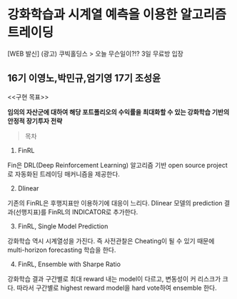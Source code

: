# 강화학습과 시계열 예측을 이용한 알고리즘 트레이딩
[WEB 발신] (광고) 쿠빅홀딩스 > 오늘 무슨일이?!? 3일 무료방 입장
## 16기 이영노,박민규,엄기영  17기 조성윤

<<구현 목표>>

**임의의 자산군에 대하여 해당 포트폴리오의 수익률을 최대화할 수 있는 강화학습 기반의 안정적 장기투자 전략**

>목차
1. FinRL

Fin은 DRL(Deep Reinforcement Learning) 알고리즘 기반 open source project로 자동화된 트레이딩 매커니즘을 제공한다.

2. Dlinear

기존의 FinRL은 후행지표만 이용하기에 대응이 느리다. Dlinear 모델의 prediction 결과(선행지표)를 FinRL의 INDICATOR로 추가한다.

3. FinRL, Single Model Prediction

강화학습 역시 시계열성을 가진다. 즉 사전관찰은 Cheating이 될 수 있기 때문에 multi-horizon forecasting 학습을 한다.

4. FinRL, Ensemble with Sharpe Ratio

강화학습 결과 구간별로 최대 reward 내는 model이 다르고, 변동성이 커 리스크가 크다. 따라서 구간별로 highest reward model을 hard vote하여 ensemble 한다.
